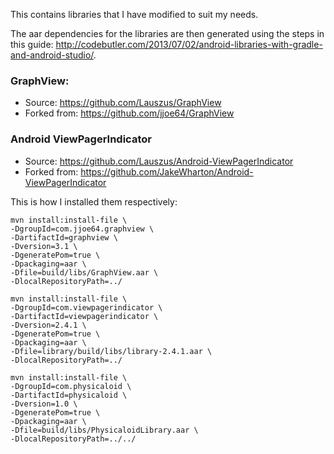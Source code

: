 This contains libraries that I have modified to suit my needs.

The aar dependencies for the libraries are then generated using the steps in this guide: <http://codebutler.com/2013/07/02/android-libraries-with-gradle-and-android-studio/>.

### GraphView:
* Source: <https://github.com/Lauszus/GraphView>
* Forked from: <https://github.com/jjoe64/GraphView>

### Android ViewPagerIndicator
* Source: <https://github.com/Lauszus/Android-ViewPagerIndicator>
* Forked from: <https://github.com/JakeWharton/Android-ViewPagerIndicator>

This is how I installed them respectively:

```
mvn install:install-file \
-DgroupId=com.jjoe64.graphview \
-DartifactId=graphview \
-Dversion=3.1 \
-DgeneratePom=true \
-Dpackaging=aar \
-Dfile=build/libs/GraphView.aar \
-DlocalRepositoryPath=../
```

```
mvn install:install-file \
-DgroupId=com.viewpagerindicator \
-DartifactId=viewpagerindicator \
-Dversion=2.4.1 \
-DgeneratePom=true \
-Dpackaging=aar \
-Dfile=library/build/libs/library-2.4.1.aar \
-DlocalRepositoryPath=../
```

```
mvn install:install-file \
-DgroupId=com.physicaloid \
-DartifactId=physicaloid \
-Dversion=1.0 \
-DgeneratePom=true \
-Dpackaging=aar \
-Dfile=build/libs/PhysicaloidLibrary.aar \
-DlocalRepositoryPath=../../
```
